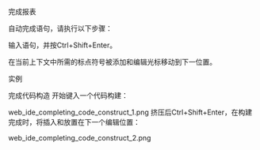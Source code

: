 完成报表

自动完成语句，请执行以下步骤：

输入语句，并按Ctrl+Shift+Enter。

在当前上下文中所需的标点符号被添加和编辑光标移动到下一位置。



实例

完成代码构造
开始键入一个代码构建：

web_ide_completing_code_construct_1.png
挤压后Ctrl+Shift+Enter，在构建完成时，将插入和放置在下一个编辑位置：

web_ide_completing_code_construct_2.png